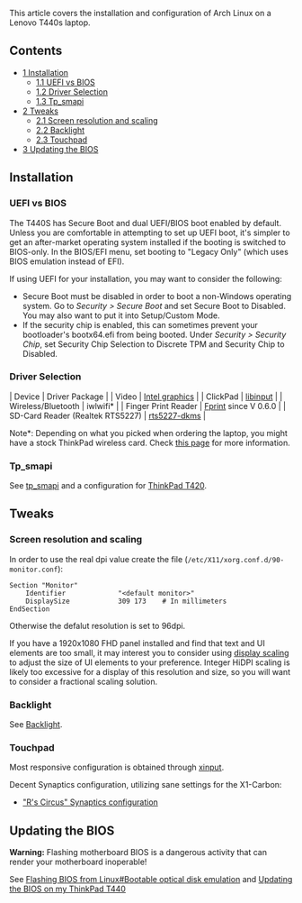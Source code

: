 This article covers the installation and configuration of Arch Linux on a Lenovo T440s laptop.

## Contents

*   [1 Installation](#Installation)
    *   [1.1 UEFI vs BIOS](#UEFI_vs_BIOS)
    *   [1.2 Driver Selection](#Driver_Selection)
    *   [1.3 Tp_smapi](#Tp_smapi)
*   [2 Tweaks](#Tweaks)
    *   [2.1 Screen resolution and scaling](#Screen_resolution_and_scaling)
    *   [2.2 Backlight](#Backlight)
    *   [2.3 Touchpad](#Touchpad)
*   [3 Updating the BIOS](#Updating_the_BIOS)

## Installation

### UEFI vs BIOS

The T440S has Secure Boot and dual UEFI/BIOS boot enabled by default. Unless you are comfortable in attempting to set up UEFI boot, it's simpler to get an after-market operating system installed if the booting is switched to BIOS-only. In the BIOS/EFI menu, set booting to "Legacy Only" (which uses BIOS emulation instead of EFI).

If using UEFI for your installation, you may want to consider the following:

*   Secure Boot must be disabled in order to boot a non-Windows operating system. Go to *Security > Secure Boot* and set Secure Boot to Disabled. You may also want to put it into Setup/Custom Mode.
*   If the security chip is enabled, this can sometimes prevent your bootloader's bootx64.efi from being booted. Under *Security > Security Chip*, set Security Chip Selection to Discrete TPM and Security Chip to Disabled.

### Driver Selection

| Device | Driver Package |
| Video | [Intel graphics](/index.php/Intel_graphics "Intel graphics") |
| ClickPad | [libinput](/index.php/Libinput "Libinput") |
| Wireless/Bluetooth | iwlwifi* |
| Finger Print Reader | [Fprint](/index.php/Fprint "Fprint") since V 0.6.0 |
| SD-Card Reader (Realtek RTS5227) | [rts5227-dkms](https://aur.archlinux.org/packages/rts5227-dkms/) |

Note*: Depending on what you picked when ordering the laptop, you might have a stock ThinkPad wireless card. Check [this page](http://www.thinkwiki.org/wiki/Drivers) for more information.

### Tp_smapi

See [tp_smapi](/index.php/Tp_smapi "Tp smapi") and a configuration for [ThinkPad T420](/index.php/Lenovo_ThinkPad_T420#Tp_smapi "Lenovo ThinkPad T420").

## Tweaks

### Screen resolution and scaling

In order to use the real dpi value create the file (`/etc/X11/xorg.conf.d/90-monitor.conf`):

```
Section "Monitor"
    Identifier             "<default monitor>"
    DisplaySize            309 173    # In millimeters
EndSection

```

Otherwise the defalut resolution is set to 96dpi.

If you have a 1920x1080 FHD panel installed and find that text and UI elements are too small, it may interest you to consider using [display scaling](/index.php/HiDPI "HiDPI") to adjust the size of UI elements to your preference. Integer HiDPI scaling is likely too excessive for a display of this resolution and size, so you will want to consider a fractional scaling solution.

### Backlight

See [Backlight](/index.php/Backlight "Backlight").

### Touchpad

Most responsive configuration is obtained through [xinput](/index.php/Xinput "Xinput").

Decent Synaptics configuration, utilizing sane settings for the X1-Carbon:

*   ["R's Circus" Synaptics configuration](http://rscircus.org/post/72978821261/t440s-clickpad-fix-which-feels-good)

## Updating the BIOS

**Warning:** Flashing motherboard BIOS is a dangerous activity that can render your motherboard inoperable!

See [Flashing BIOS from Linux#Bootable optical disk emulation](/index.php/Flashing_BIOS_from_Linux#Bootable_optical_disk_emulation "Flashing BIOS from Linux") and [Updating the BIOS on my ThinkPad T440](http://www.lenzg.net/archives/358-Updating-the-BIOS-on-my-ThinkPad-T440-without-Windows-or-a-DVD-Drive.html)